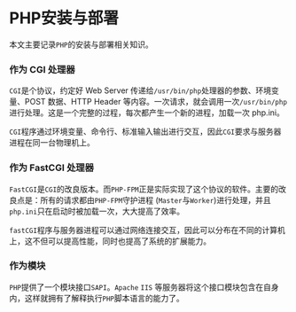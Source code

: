 # PHP安装与部署

本文主要记录`PHP`的安装与部署相关知识。

### 作为 CGI 处理器

`CGI`是个协议，约定好 Web Server 传递给`/usr/bin/php`处理器的参数、环境变量、POST 数据、HTTP Header 等内容。一次请求，就会调用一次`/usr/bin/php`进行处理。这是一个完整的过程，每次都产生一个新的进程，加载一次 php.ini。

`CGI`程序通过环境变量、命令行、标准输入输出进行交互，因此`CGI`要求与服务器进程在同一台物理机上。

### 作为 FastCGI 处理器

`FastCGI`是`CGI`的改良版本。而`PHP-FPM`正是实际实现了这个协议的软件。主要的改良点是：所有的请求都由`PHP-FPM`守护进程 (`Master`与`Worker`)进行处理，并且`php.ini`只在启动时被加载一次，大大提高了效率。

`fastCGI`程序与服务器进程可以通过网络连接交互，因此可以分布在不同的计算机上，这不但可以提高性能，同时也提高了系统的扩展能力。

### 作为模块

`PHP`提供了一个模块接口`SAPI`。`Apache` `IIS` 等服务器将这个接口模块包含在自身内，这样就拥有了解释执行`PHP`脚本语言的能力了。